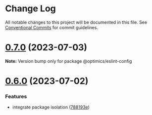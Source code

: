 # Change Log

All notable changes to this project will be documented in this file.
See [Conventional Commits](https://conventionalcommits.org) for commit guidelines.

# [0.7.0](https://github.com/optimics/eslint-config/compare/v0.6.0...v0.7.0) (2023-07-03)

**Note:** Version bump only for package @optimics/eslint-config





# [0.6.0](https://github.com/optimics/eslint-config/compare/v0.3.0...v0.6.0) (2023-07-02)


### Features

* integrate package isolation ([788193e](https://github.com/optimics/eslint-config/commit/788193e05efd3259d59a2133a83379a978fbfd76))
